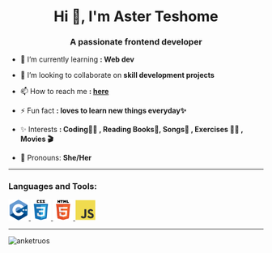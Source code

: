 <h1 align="center">Hi 👋, I'm Aster Teshome</h1>
<h3 align="center">A passionate frontend developer</h3>

- 🌱 I’m currently learning **: Web dev**

- 👯 I’m looking to collaborate on **skill development projects**

- 📫 How to reach me **: <a href=" anketeshome@gmail.com" > here </a>**

- ⚡ Fun fact **: loves to learn new things everyday✨**

- ✨ Interests **: Coding👩‍💻 , Reading Books📘, Songs🎵 , Exercises 🤸‍♀️ , Movies 🎬**

- 👩 Pronouns: **She/Her**

<hr>

<h3 align="left">Languages and Tools:</h3>
<p align="left"> <a href="https://www.w3schools.com/cpp/" target="_blank" rel="noreferrer"> <img src="https://raw.githubusercontent.com/devicons/devicon/master/icons/cplusplus/cplusplus-original.svg" alt="cplusplus" width="40" height="40"/> </a> <a href="https://www.w3schools.com/css/" target="_blank" rel="noreferrer"> <img src="https://raw.githubusercontent.com/devicons/devicon/master/icons/css3/css3-original-wordmark.svg" alt="css3" width="40" height="40"/> </a> <a href="https://www.w3.org/html/" target="_blank" rel="noreferrer"> <img src="https://raw.githubusercontent.com/devicons/devicon/master/icons/html5/html5-original-wordmark.svg" alt="html5" width="40" height="40"/> </a> <a href="https://developer.mozilla.org/en-US/docs/Web/JavaScript" target="_blank" rel="noreferrer"> <img src="https://raw.githubusercontent.com/devicons/devicon/master/icons/javascript/javascript-original.svg" alt="javascript" width="40" height="40"/> </a></p>

<hr>

<p><img align="left" src="https://github-readme-stats.vercel.app/api/top-langs?username=anketruos&show_icons=true&locale=en&layout=compact" alt="anketruos" /></p>


